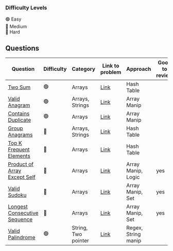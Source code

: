 ### Difficulty Levels

🟢 Easy  
🔵 Medium  
🔴 Hard

## Questions

| Question                                                                     | Difficulty | Category            | Link to problem                                                     | Approach            | Good to review |
| ---------------------------------------------------------------------------- | ---------- | ------------------- | ------------------------------------------------------------------- | ------------------- | -------------- |
| [Two Sum](./easy/1-Two-Sum.md)                                               | 🟢         | Arrays              | [Link](https://leetcode.com/problems/two-sum/)                      | Hash Table          |                |
| [Valid Anagram](./easy/242-Valid-Anagram.md)                                 | 🟢         | Arrays, Strings     | [Link](https://leetcode.com/problems/valid-anagram/)                | Array Manip         |                |
| [Contains Duplicate](./easy/242-Valid-Anagram.md)                            | 🟢         | Arrays              | [Link](https://leetcode.com/problems/contains-duplicate/)           | Array Manip         |                |
| [Group Anagrams](./medium/49-Group-Anagrams.md)                              | 🔵         | Arrays, Strings     | [Link](https://leetcode.com/problems/group-anagrams/)               | Hash Table          |                |
| [Top K Frequent Elements](./medium/347-Top-K-Frequent-Elements.md)           | 🔵         | Arrays              | [Link](https://leetcode.com/problems/top-k-frequent-elements/)      | Hash Table          |                |
| [Product of Array Except Self](./medium/238-Product-Of-Array-Except-Self.md) | 🔵         | Arrays              | [Link](https://leetcode.com/problems/product-of-array-except-self/) | Array Manip, Logic  | yes            |
| [Valid Sudoku](./medium/36-Valid-Sudoku.md)                                  | 🔵         | Arrays              | [Link](https://leetcode.com/problems/valid-sudoku/)                 | Array Manip, Set    | yes            |
| [Longest Consecutive Sequence](./medium/128-Longest-Consecutive-Sequence.md) | 🔵         | Arrays              | [Link](https://leetcode.com/problems/longest-consecutive-sequence/) | Array Manip, Set    | yes            |
| [Valid Palindrome](./easy/125-Valid-Palindrome.md)                           | 🟢         | String, Two pointer | [Link](https://leetcode.com/problems/valid-palindrome/)             | Regex, String manip |                |
